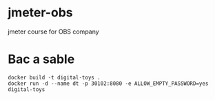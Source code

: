 # jmeter-obs
jmeter course for OBS company

# Bac a sable
```shell
docker build -t digital-toys . 
docker run -d --name dt -p 30102:8080 -e ALLOW_EMPTY_PASSWORD=yes digital-toys
```
